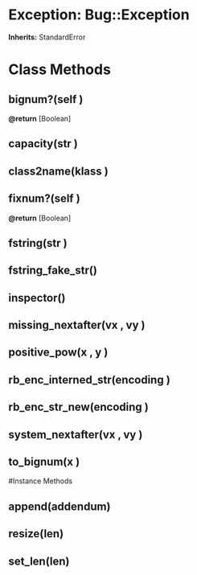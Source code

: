 # Exception: Bug::Exception
**Inherits:** StandardError
    



# Class Methods
## bignum?(self ) [](#method-c-bignum?)
**@return** [Boolean] 

## capacity(str ) [](#method-c-capacity)
## class2name(klass ) [](#method-c-class2name)
## fixnum?(self ) [](#method-c-fixnum?)
**@return** [Boolean] 

## fstring(str ) [](#method-c-fstring)
## fstring_fake_str() [](#method-c-fstring_fake_str)
## inspector() [](#method-c-inspector)
## missing_nextafter(vx , vy ) [](#method-c-missing_nextafter)
## positive_pow(x , y ) [](#method-c-positive_pow)
## rb_enc_interned_str(encoding ) [](#method-c-rb_enc_interned_str)
## rb_enc_str_new(encoding ) [](#method-c-rb_enc_str_new)
## system_nextafter(vx , vy ) [](#method-c-system_nextafter)
## to_bignum(x ) [](#method-c-to_bignum)

#Instance Methods
## append(addendum) [](#method-i-append)

## resize(len) [](#method-i-resize)

## set_len(len) [](#method-i-set_len)

